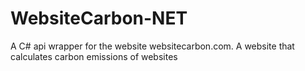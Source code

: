 # WebsiteCarbon-NET
A C# api wrapper for the website websitecarbon.com. A website that calculates carbon emissions of websites

